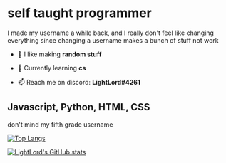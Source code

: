 
# self taught programmer

I made my username a while back, and I really don't feel like changing everything since changing a username makes a bunch of stuff not work

- 🔭 I like making **random stuff**

- 🌱 Currently learning **cs**

- 📫 Reach me on discord: **LightLord#4261**

## Javascript, Python, HTML, CSS 

don't mind my fifth grade username

[![Top Langs](https://github-readme-stats.vercel.app/api/top-langs/?username=LightLordYT&layout=compact)]()

[![LightLord's GitHub stats](https://github-readme-stats.vercel.app/api?username=LightLordYT)]()

